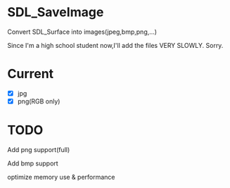 # SDL_SaveImage
Convert SDL_Surface into images(jpeg,bmp,png,...)

Since I'm a high school student now,I'll add the files VERY SLOWLY. Sorry.

# Current
- [x] jpg
- [x] png(RGB only)

# TODO
Add png support(full)

Add bmp support

optimize memory use & performance

